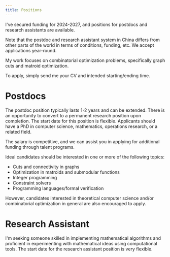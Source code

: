 ```yaml
---
title: Positions
---
```


I've secured funding for 2024-2027, and positions for postdocs and research assistants are available.

Note that the postdoc and research assistant system in China differs from other parts of the world in terms of conditions, funding, etc. We accept applications year-round.

My work focuses on combinatorial optimization problems, specifically graph cuts and matroid optimization.

To apply, simply send me your CV and intended starting/ending time.

# Postdocs

The postdoc position typically lasts 1-2 years and can be extended. There is an opportunity to convert to a permanent research position upon completion. The start date for this position is flexible. Applicants should have a PhD in computer science, mathematics, operations research, or a related field.

The salary is competitive, and we can assist you in applying for additional funding through talent programs.

Ideal candidates should be interested in one or more of the following topics:

 - Cuts and connectivity in graphs
 - Optimization in matroids and submodular functions
 - Integer programming
 - Constraint solvers
 - Programming languages/formal verification

However, candidates interested in theoretical computer science and/or combinatorial optimization in general are also encouraged to apply.

# Research Assistant

I'm seeking someone skilled in implementing mathematical algorithms and proficient in experimenting with mathematical ideas using computational tools. The start date for the research assistant position is very flexible.